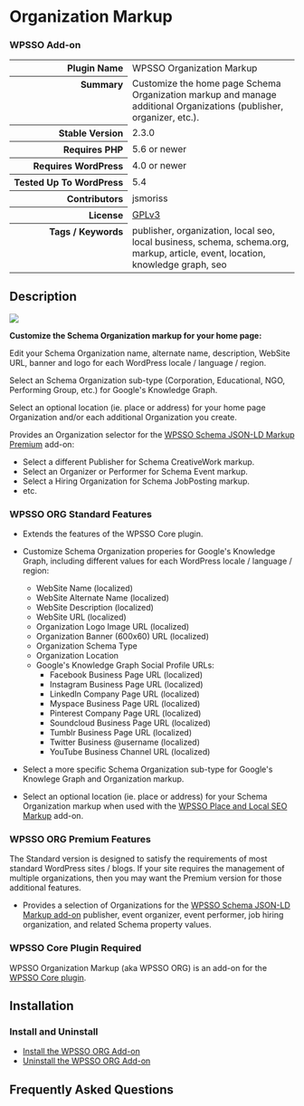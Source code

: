<h1>Organization Markup</h1><h3>WPSSO Add-on</h3>

<table>
<tr><th align="right" valign="top" nowrap>Plugin Name</th><td>WPSSO Organization Markup</td></tr>
<tr><th align="right" valign="top" nowrap>Summary</th><td>Customize the home page Schema Organization markup and manage additional Organizations (publisher, organizer, etc.).</td></tr>
<tr><th align="right" valign="top" nowrap>Stable Version</th><td>2.3.0</td></tr>
<tr><th align="right" valign="top" nowrap>Requires PHP</th><td>5.6 or newer</td></tr>
<tr><th align="right" valign="top" nowrap>Requires WordPress</th><td>4.0 or newer</td></tr>
<tr><th align="right" valign="top" nowrap>Tested Up To WordPress</th><td>5.4</td></tr>
<tr><th align="right" valign="top" nowrap>Contributors</th><td>jsmoriss</td></tr>
<tr><th align="right" valign="top" nowrap>License</th><td><a href="https://www.gnu.org/licenses/gpl.txt">GPLv3</a></td></tr>
<tr><th align="right" valign="top" nowrap>Tags / Keywords</th><td>publisher, organization, local seo, local business, schema, schema.org, markup, article, event, location, knowledge graph, seo</td></tr>
</table>

<h2>Description</h2>

<p style="margin:0;"><img class="readme-icon" src="https://surniaulula.github.io/wpsso-organization/assets/icon-256x256.png"></p>

<p><strong>Customize the Schema Organization markup for your home page:</strong></p>

<p>Edit your Schema Organization name, alternate name, description, WebSite URL, banner and logo for each WordPress locale / language / region.</p>

<p>Select an Schema Organization sub-type (Corporation, Educational, NGO, Performing Group, etc.) for Google's Knowledge Graph.</p>

<p>Select an optional location (ie. place or address) for your home page Organization and/or each additional Organization you create.</p>

<p>Provides an Organization selector for the <a href="https://wpsso.com/extend/plugins/wpsso-schema-json-ld/">WPSSO Schema JSON-LD Markup Premium</a> add-on:</p>

<ul>
<li>Select a different Publisher for Schema CreativeWork markup.</li>
<li>Select an Organizer or Performer for Schema Event markup.</li>
<li>Select a Hiring Organization for Schema JobPosting markup.</li>
<li>etc.</li>
</ul>

<h3>WPSSO ORG Standard Features</h3>

<ul>
<li><p>Extends the features of the WPSSO Core plugin.</p></li>
<li><p>Customize Schema Organization properies for Google's Knowledge Graph, including different values for each WordPress locale / language / region:</p>

<ul>
<li>WebSite Name (localized)</li>
<li>WebSite Alternate Name (localized)</li>
<li>WebSite Description (localized)</li>
<li>WebSite URL (localized)</li>
<li>Organization Logo Image URL (localized)</li>
<li>Organization Banner (600x60) URL (localized)</li>
<li>Organization Schema Type</li>
<li>Organization Location</li>
<li>Google's Knowledge Graph Social Profile URLs:

<ul>
<li>Facebook Business Page URL (localized)</li>
<li>Instagram Business Page URL (localized)</li>
<li>LinkedIn Company Page URL (localized)</li>
<li>Myspace Business Page URL (localized)</li>
<li>Pinterest Company Page URL (localized)</li>
<li>Soundcloud Business Page URL (localized)</li>
<li>Tumblr Business Page URL (localized)</li>
<li>Twitter Business @username (localized)</li>
<li>YouTube Business Channel URL (localized)</li>
</ul></li>
</ul></li>
<li><p>Select a more specific Schema Organization sub-type for Google's Knowlege Graph and Organization markup.</p></li>
<li><p>Select an optional location (ie. place or address) for your Schema Organization markup when used with the <a href="https://wordpress.org/plugins/wpsso-plm/">WPSSO Place and Local SEO Markup</a> add-on.</p></li>
</ul>

<h3>WPSSO ORG Premium Features</h3>

<p>The Standard version is designed to satisfy the requirements of most standard WordPress sites / blogs. If your site requires the management of multiple organizations, then you may want the Premium version for those additional features.</p>

<ul>
<li>Provides a selection of Organizations for the <a href="https://wpsso.com/extend/plugins/wpsso-schema-json-ld/">WPSSO Schema JSON-LD Markup add-on</a> publisher, event organizer, event performer, job hiring organization, and related Schema property values.</li>
</ul>

<h3>WPSSO Core Plugin Required</h3>

<p>WPSSO Organization Markup (aka WPSSO ORG) is an add-on for the <a href="https://wordpress.org/plugins/wpsso/">WPSSO Core plugin</a>.</p>


<h2>Installation</h2>

<h3 class="top">Install and Uninstall</h3>

<ul>
<li><a href="https://wpsso.com/docs/plugins/wpsso-organization/installation/install-the-plugin/">Install the WPSSO ORG Add-on</a></li>
<li><a href="https://wpsso.com/docs/plugins/wpsso-organization/installation/uninstall-the-plugin/">Uninstall the WPSSO ORG Add-on</a></li>
</ul>


<h2>Frequently Asked Questions</h2>




